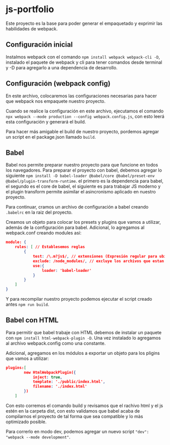# js-portfolio

Este proyecto es la base para poder generar el empaquetado y exprimir las habilidades de webpack.

## Configuración inicial

Instalmos webpack con el comando `npm install webpack webpack-cli -D`, instalado el paquete de webpack y cli para tener comandos desde terminal y -D para agregarlo a una dependencia de desarrollo.

## Configuración (webpack config)

En este archivo, colocaremos las configuraciones necesarias para hacer que webpack nos empaquete nuestro proyecto.

Cuando se realice la configuración en este archivo, ejecutamos el comando `npx webpack --mode production --config webpack.config.js`, con esto leerá esta configuración y generará el build.

Para hacer más amigable el build de nuestro proyecto, pordemos agregar un script en el package.json llamado `build`.

## Babel

Babel nos permite preparar nuestro proyecto para que funcione en todos los navegadores. Para preparar el proyecto con babel, debemos agregar lo siguiente `npm install -D babel-loader @babel/core @babel/preset-env @babel/plugin-transform-runtime`. el primero es la dependencia para babel, el segundo es el core de babel, el siguiente es para trabajar JS moderno y el plugin transform permite asimilar el asincronismo aplicado en nuestro proyecto.

Para continuar, cramos un archivo de configuración a babel creando `.babelrc` en la raiz del proyecto.

Creamos un objeto para colocar los presets y plugins que vamos a utilizar, además de la configuración para babel. Adicional, lo agregamos al webpack.conf creando modules así:
```json
module: {
    rules: [ // Establesemos reglas
        {
            test: /\.m?js$/, // extensiones (Expresión regular para ubicar solo estos archivos .mjs o .js)
            exclude: /node_modules/, // excluye los archivos que estan dentro de node_modules
            use:{
                loader: 'babel-loader'
            }
        }
    ]
}
```

Y para recompilar nuestro proyecto podemos ejecutar el script creado antes `npm run build`.

## Babel con HTML

Para permitir que babel trabaje con HTML debemos de instalar un paquete con `npm install html-webpack-plugin -D`. Una vez instalado lo agregamos al archivo webpack.config como una constante.

Adicional, agregamos en los módulos a exportar un objeto para los pligins que vamos a utilizar:

```json
plugins:[
        new HtmlWebpackPlugin({
            inject: true,
            template: './public/index.html',
            filename: './index.html'
        })
    ]
```
Con esto corremos el comando build y revisamos que el rachivo html y el js estén en la carpeta dist, con esto validamos que babel acaba de compilarnos el proyecto de tal forma que sea compatible y lo màs optimizado posible.

Para correrlo en modo dev, podemos agregar un nuevo script `"dev": "webpack --mode development"`.

